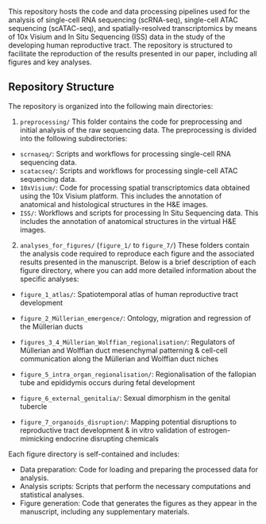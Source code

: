 This repository hosts the code and data processing pipelines used for the analysis of single-cell RNA sequencing (scRNA-seq), single-cell ATAC sequencing (scATAC-seq), and spatially-resolved transcriptomics by means of 10x Visium and In Situ Sequencing (ISS) data in the study of the developing human reproductive tract. The repository is structured to facilitate the reproduction of the results presented in our paper, including all figures and key analyses.

## Repository Structure
The repository is organized into the following main directories:

1. `preprocessing/`
This folder contains the code for preprocessing and initial analysis of the raw sequencing data. The preprocessing is divided into the following subdirectories:

- `scrnaseq/`: Scripts and workflows for processing single-cell RNA sequencing data.
- `scatacseq/`: Scripts and workflows for processing single-cell ATAC sequencing data.
- `10xVisium/`: Code for processing spatial transcriptomics data obtained using the 10x Visium platform. This includes the annotation of anatomical and histological structures in the H&E images.
- `ISS/`: Workflows and scripts for processing In Situ Sequencing data. This includes the annotation of anatomical structures in the virtual H&E images.

2. `analyses_for_figures/` (`figure_1/` to `figure_7/`)
These folders contain the analysis code required to reproduce each figure and the associated results presented in the manuscript. Below is a brief description of each figure directory, where you can add more detailed information about the specific analyses:

- `figure_1_atlas/`: Spatiotemporal atlas of human reproductive tract development 

- `figure_2_Müllerian_emergence/`: Ontology, migration and regression of the Müllerian ducts

- `figures_3_4_Müllerian_Wolffian_regionalisation/`: Regulators of Müllerian and Wolffian duct mesenchymal patterning & cell-cell communication along the Müllerian and Wolffian duct niches

- `figure_5_intra_organ_regionalisation/`: Regionalisation of the fallopian tube and epididymis occurs during fetal development

- `figure_6_external_genitalia/`: Sexual dimorphism in the genital tubercle

- `figure_7_organoids_disruption/`: Mapping potential disruptions to reproductive tract development & in vitro validation of estrogen-mimicking endocrine disrupting chemicals 
  
Each figure directory is self-contained and includes:

- Data preparation: Code for loading and preparing the processed data for analysis.
- Analysis scripts: Scripts that perform the necessary computations and statistical analyses.
- Figure generation: Code that generates the figures as they appear in the manuscript, including any supplementary materials.


